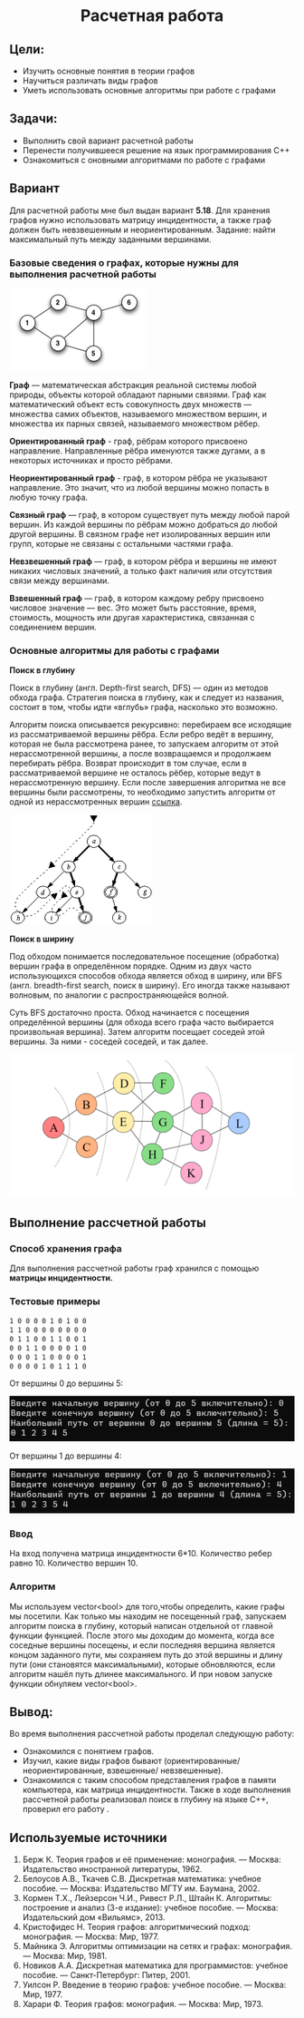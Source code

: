  <h1 align="center">Расчетная работа</h1>

## Цели:
* Изучить основные понятия в теории графов 
* Научиться различать виды графов
* Уметь использовать основные алгоритмы при работе с графами 

## Задачи:
* Выполнить свой вариант расчетной работы
* Перенести получившееся решение на язык программирования С++
* Ознакомиться с оновными алгоритмами по работе с графами

 ## Вариант 
Для расчетной работы мне был выдан вариант **5.18**. Для хранения графов нужно использовать матрицу инцидентности, а также граф должен быть невзвешенным и неориентированным. Задание: найти максимальный путь между заданными вершинами.
### Базовые сведения о графах, которые нужны для выполнения расчетной работы ###

<p><img src="images/image1.png"></p>

<b>Граф</b> — математическая абстракция реальной системы любой природы, объекты которой обладают парными связями. Граф как математический объект есть совокупность двух множеств — множества самих объектов, называемого множеством вершин, и множества их парных связей, называемого множеством рёбер.

 **Ориентированный граф** - граф, рёбрам которого присвоено направление. Направленные рёбра именуются также дугами, а в некоторых источниках и просто рёбрами.

**Неориентированный граф** - граф, в котором рёбра не указывают направление. Это значит, что из любой вершины можно попасть в любую точку графа.

**Связный граф** — граф, в котором существует путь между любой парой вершин. Из каждой вершины по рёбрам можно добраться до любой другой вершины. В связном графе нет изолированных вершин или групп, которые не связаны с остальными частями графа.

**Невзвешенный граф** — граф, в котором рёбра и вершины не имеют никаких числовых значений, а только факт наличия или отсутствия связи между вершинами.

**Взвешенный граф** — граф, в котором каждому ребру присвоено числовое значение — вес. Это может быть расстояние, время, стоимость, мощность или другая характеристика, связанная с соединением вершин.


### Основные алгоритмы для работы с графами 


**Поиск в глубину**

Поиск в глубину (англ. Depth-first search, DFS) — один из методов обхода графа. Стратегия поиска в глубину, как и следует из названия, состоит в том, чтобы идти «вглубь» графа, насколько это возможно. 

Алгоритм поиска описывается рекурсивно: перебираем все исходящие из рассматриваемой вершины рёбра. Если ребро ведёт в вершину, которая не была рассмотрена ранее, то запускаем алгоритм от этой нерассмотренной вершины, а после возвращаемся и продолжаем перебирать рёбра. Возврат происходит в том случае, если в рассматриваемой вершине не осталось рёбер, которые ведут в нерассмотренную вершину. Если после завершения алгоритма не все вершины были рассмотрены, то необходимо запустить алгоритм от одной из нерассмотренных вершин [ссылка](https://ru.wikipedia.org/wiki/%D0%9F%D0%BE%D0%B8%D1%81%D0%BA_%D0%B2_%D0%B3%D0%BB%D1%83%D0%B1%D0%B8%D0%BD%D1%83).
<p><img src="images/image3.png"></p>

**Поиск в ширину**

Под обходом понимается последовательное посещение (обработка) вершин графа в определённом порядке. Одним из двух часто использующихся способов обхода является обход в ширину, или BFS (англ. breadth-first search, поиск в ширину). Его иногда также называют волновым, по аналогии с распространяющейся волной.

Суть BFS достаточно проста. Обход начинается с посещения определённой вершины (для обхода всего графа часто выбирается произвольная вершина). Затем алгоритм посещает соседей этой вершины. За ними - соседей соседей, и так далее.
<p><img src="images/image2.png"></p>


## Выполнение рассчетной работы

### Способ хранения графа

Для выполнения рассчетной работы граф хранился с помощью **матрицы инцидентности.**

### Тестовые примеры
~~~
1 0 0 0 0 1 0 1 0 0
1 1 0 0 0 0 0 0 0 0
0 1 1 0 0 1 1 0 0 1
0 0 1 1 0 0 0 0 1 0
0 0 0 1 1 0 0 0 0 1
0 0 0 0 1 0 1 1 1 0
~~~
От вершины 0 до вершины 5:
<p><img src="images/screen1.png"></p>
От вершины 1 до вершины 4:
<p><img src="images/screen2.png"></p>

### Ввод
На вход получена матрица инцидентности 6*10.
Количество ребер равно 10.
Количество вершин 10.

### Алгоритм
Мы используем vector\<bool\> для того,чтобы определить, какие графы мы посетили. Как только мы находим не посещенный граф, запускаем алгоритм поиска в глубину, который написан отдельной от главной функции функцией. После этого мы доходим до момента, когда все соседные вершины посещены, и если последняя вершина является концом заданного пути, мы сохраняем путь до этой вершины и длину пути (они становятся максимальными), которые обновляются, если алгоритм нашёл путь длинее максимального. И при новом запуске функции обнуляем vector\<bool\>.

## Вывод:

Во время выполнения рассчетной работы проделал следующую работу:
* Ознакомился с понятием графов.
* Изучил, какие виды графов бывают (ориентированные/неориентированные, взвешенные/ невзвешенные).
* Ознакомился с таким способом представления графов в памяти компьютера, как матрица инцидентности.
 Также в ходе выполнения рассчетной работы реализовал поиск в глубину на языке С++, проверил его работу .

## Используемые  источники

1. Берж К. Теория графов и её применение: монография. — Москва: Издательство иностранной литературы, 1962.
2. Белоусов А.В., Ткачев С.В. Дискретная математика: учебное пособие. — Москва: Издательство МГТУ им. Баумана, 2002.
3. Кормен Т.Х., Лейзерсон Ч.И., Ривест Р.Л., Штайн К. Алгоритмы: построение и анализ (3-е издание): учебное пособие. — Москва: Издательский дом «Вильямс», 2013.
4. Кристофидес Н. Теория графов: алгоритмический подход: монография. — Москва: Мир, 1977.
5. Майника Э. Алгоритмы оптимизации на сетях и графах: монография. — Москва: Мир, 1981.
6. Новиков А.A. Дискретная математика для программистов: учебное пособие. — Санкт-Петербург: Питер, 2001.
7. Уилсон Р. Введение в теорию графов: учебное пособие. — Москва: Мир, 1977.
8. Харари Ф. Теория графов: монография. — Москва: Мир, 1973.

